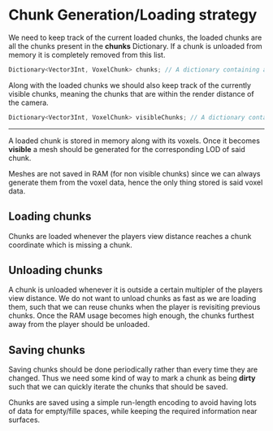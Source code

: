 # Chunk Generation/Loading strategy

We need to keep track of the current loaded chunks, the loaded chunks are all the chunks present in the **chunks** Dictionary. If a chunk is unloaded from memory it is completely removed from this list.

```csharp
Dictionary<Vector3Int, VoxelChunk> chunks; // A dictionary containing all loaded chunks
```

Along with the loaded chunks we should also keep track of the currently visible chunks, meaning the chunks that are within the render distance of the camera.

```csharp
Dictionary<Vector3Int, VoxelChunk> visibleChunks; // A dictionary containing all visible chunks
```

---

A loaded chunk is stored in memory along with its voxels. Once it becomes **visible** a mesh should be generated for the corresponding LOD of said chunk.

Meshes are not saved in RAM (for non visible chunks) since we can always generate them from the voxel data, hence the only thing stored is said voxel data.

## Loading chunks

Chunks are loaded whenever the players view distance reaches a chunk coordinate which is missing a chunk.

## Unloading chunks

A chunk is unloaded whenever it is outside a certain multipler of the players view distance. We do not want to unload chunks as fast as we are loading them, such that we can reuse chunks when the player is revisiting previous chunks. Once the RAM usage becomes high enough, the chunks furthest away from the player should be unloaded.

## Saving chunks

Saving chunks should be done periodically rather than every time they are changed. Thus we need some kind of way to mark a chunk as being **dirty** such that we can quickly iterate the chunks that should be saved.

Chunks are saved using a simple run-length encoding to avoid having lots of data for empty/fille spaces, while keeping the required information near surfaces.
